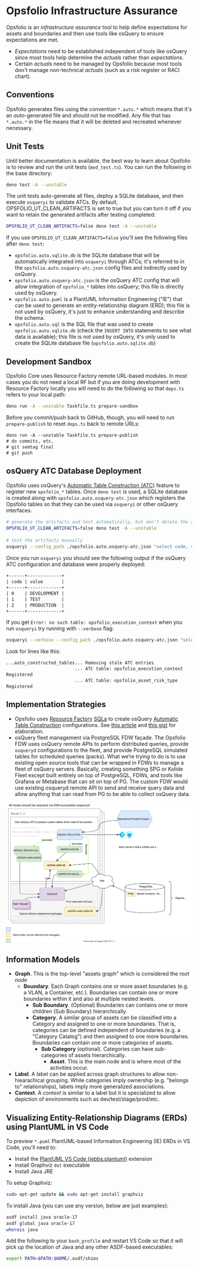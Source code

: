 # Opsfolio Infrastructure Assurance

Opsfolio is an _infrastructure assurance_ tool to help define expectations for
assets and boundaries and then use tools like osQuery to ensure expectations are
met.

- _Expectations_ need to be established independent of tools like osQuery since
  most tools help determine the _actuals_ rather than _expectations_.
- Certain _actuals_ need to be managed by Opsfolio because most tools don't
  manage non-technical _actuals_ (such as a risk register or RACI chart).

## Conventions

Opsfolio generates files using the convention `*.auto.*` which means that it's
an _auto_-generated file and should not be modified. Any file that has
`*.auto.*` in the file means that it will be deleted and recreated whenever
necessary.

## Unit Tests

Until better documentation is available, the best way to learn about Opsfolio is
to review and run the unit tests (`mod_test.ts`). You can run the following in
the base directory:

```bash
deno test -A --unstable
```

The unit tests auto-generate all files, deploy a SQLite database, and then
execute `osqueryi` to validate ATCs. By default, OPSFOLIO_UT_CLEAN_ARTIFACTS is
set to true but you can turn it off if you want to retain the generated
artifacts after testing completed:

```bash
OPSFOLIO_UT_CLEAN_ARTIFACTS=false deno test -A --unstable
```

If you use `OPSFOLIO_UT_CLEAN_ARTIFACTS=false` you'll see the following files
after `deno test`:

- `opsfolio.auto.sqlite.db` is the SQLite database that will be automatically
  integrated into `osqueryi` through ATCs; it's referred to in the
  `opsfolio.auto.osquery-atc.json` config files and indirectly used by osQuery.
- `opsfolio.auto.osquery-atc.json` is the osQuery ATC config that will allow
  integration of `opsfolio_*` tables into osQuery; this file is directly used by
  osQuery.
- `opsfolio.auto.puml` is a PlantUML Information Engineering ("IE") that can be
  used to generate an entity-relationship diagram (ERD); this file is not used
  by osQuery, it's just to enhance understanding and describe the schema.
- `opsfolio.auto.sql` is the SQL file that was used to create
  `opsfolio.auto.sqlite.db` (check the `INSERT INTO` statements to see what data
  is available); this file is not used by osQuery, it's only used to create the
  SQLite database file (`opsfolio.auto.sqlite.db`)

## Development Sandbox

Opsfolio Core uses Resource Factory remote URL-based modules. In most cases you
do not need a local RF but if you are doing development with Resource Factory
locally you will need to do the following so that `deps.ts` refers to your local
path:

```bash
deno run -A --unstable Taskfile.ts prepare-sandbox
```

Before you commit/push back to GitHub, though, you will need to run
`prepare-publish` to reset `deps.ts` back to remote URLs:

```
deno run -A --unstable Taskfile.ts prepare-publish
# do commits, etc.
# git semtag final
# git push
```

## osQuery ATC Database Deployment

Opsfolio uses osQuery's
[Automatic Table Construction (ATC)](https://osquery.readthedocs.io/en/stable/deployment/configuration/#automatic-table-construction)
feature to register new `opsfolio_*` tables. Once `deno test` is used, a SQLite
database is created along with `opsfolio.auto.osquery-atc.json` which registers
the Opsfolio tables so that they can be used via `osqueryi` or other osQuery
interfaces.

```bash
# generate the artifacts and test automatically, but don't delete the artifacts
OPSFOLIO_UT_CLEAN_ARTIFACTS=false deno test -A --unstable

# test the artifacts manually
osqueryi --config_path ./opsfolio.auto.osquery-atc.json "select code, value from opsfolio_execution_context"
```

Once you run `osqueryi` you should see the following output if the osQuery ATC
configuration and database were properly deployed:

```
+------+-------------+
| code | value       |
+------+-------------+
| 0    | DEVELOPMENT |
| 1    | TEST        |
| 2    | PRODUCTION  |
+------+-------------+
```

If you get `Error: no such table: opsfolio_execution_context` when you run
`osqueryi` try running with `--verbose` flag:

```bash
osqueryi --verbose --config_path ./opsfolio.auto.osquery-atc.json "select code, value from opsfolio_execution_context"
```

Look for lines like this:

```
...auto_constructed_tables... Removing stale ATC entries
                          ... ATC table: opsfolio_execution_context Registered
                          ... ATC table: opsfolio_asset_risk_type Registered
```

## Implementation Strategies

- Opsfolio uses [Resource Factory](https://github.com/resFactory/factory)
  [SQLa](https://github.com/resFactory/factory/tree/main/lib/sql/render) to
  create osQuery
  [Automatic Table Construction](https://osquery.readthedocs.io/en/stable/deployment/configuration/)
  configurations. See
  [this article](https://blog.kolide.com/build-custom-osquery-tables-using-atc-ab112a30674c)
  and
  [this gist](https://gist.github.com/FritzX6/0aa5b25e9caa232103091de31b9f5295)
  for elaboration.
- osQuery fleet management via PostgreSQL FDW façade. The Opsfolio FDW uses
  osQuery remote APIs to perform distributed queries, provide `osqueryd`
  configurations to the fleet, and provide PostgreSQL simulated tables for
  scheduled queries (packs). What we’re trying to do is to use existing open
  source tools that can be wrapped in FDWs to manage a fleet of osQuery servers.
  Basically, creating something SPG or Kolide Fleet except built entirely on top
  of PostgreSQL, FDWs, and tools like Grafana or Metabase that can sit on top of
  PG. The custom FDW would use existing osqueryd remote API to send and receive
  query data and allow anything that can read from PG to be able to collect
  osQuery data.

![architecture](support/docs/architecture.drawio.svg)

## Information Models

- **Graph**. This is the top-level "assets graph" which is considered the _root
  node_
  - **Boundary**. Each Graph contains one or more asset boundaries (e.g. a VLAN,
    a Container, etc.). Boundaries can contain one or more boundaries within it
    and also at multiple nested levels.
    - **Sub Boundary**. (Optional) Boundaries can contains one or more children
      (Sub Boundary) hierarchically.
    - **Category**. A similar group of assets can be classified into a Category
      and assigned to one or more boundaries. That is, categories can be defined
      independent of boundaries (e.g. a "Category Catalog") and then assigned to
      one more boundaries. Boundaries can contain one or more categories of
      assets.
      - **Sub Category** (optional). Categories can have sub-categories of
        assets hierarchically.
        - **Asset**. This is the main node and is where most of the activities
          occur.
- **Label**. A label can be applied across graph structures to allow
  non-hiearachical grouping. While categories imply ownership (e.g. "belongs to"
  relationships), labels imply more generalized associations.
- **Context**. A _context_ is similar to a label but it is specialized to allow
  depiction of environments such as dev/test/stage/prod/etc.

## Visualizing Entity-Relationship Diagrams (ERDs) using PlantUML in VS Code

To preview `*.puml` PlantUML-based Information Engineering (IE) ERDs in VS Code,
you'll need to:

- Install the
  [PlantUML VS Code (jebbs.plantuml)](https://marketplace.visualstudio.com/items?itemName=jebbs.plantuml)
  extension
- Install Graphviz `dot` executable
- Install Java JRE

To setup Graphviz:

```bash
sudo apt-get update && sudo apt-get install graphviz
```

To install Java (you can use any version, below are just examples):

```bash
asdf install java oracle-17
asdf global java oracle-17
whereis java
```

Add the following to your `bash_profile` and restart VS Code so that it will
pick up the location of Java and any other ASDF-based executables:

```bash
export PATH=$PATH:$HOME/.asdf/shims
```
